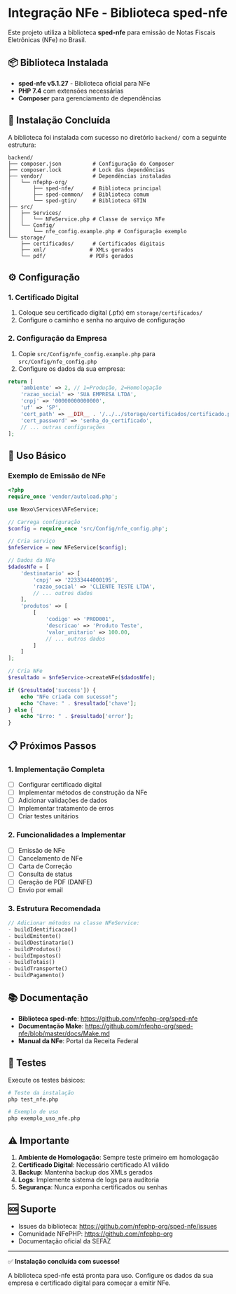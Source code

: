 # Integração NFe - Biblioteca sped-nfe

Este projeto utiliza a biblioteca **sped-nfe** para emissão de Notas Fiscais Eletrônicas (NFe) no Brasil.

## 📦 Biblioteca Instalada

- **sped-nfe v5.1.27** - Biblioteca oficial para NFe
- **PHP 7.4** com extensões necessárias
- **Composer** para gerenciamento de dependências

## 🚀 Instalação Concluída

A biblioteca foi instalada com sucesso no diretório `backend/` com a seguinte estrutura:

```
backend/
├── composer.json          # Configuração do Composer
├── composer.lock          # Lock das dependências
├── vendor/                # Dependências instaladas
│   └── nfephp-org/
│       ├── sped-nfe/      # Biblioteca principal
│       ├── sped-common/   # Biblioteca comum
│       └── sped-gtin/     # Biblioteca GTIN
├── src/
│   ├── Services/
│   │   └── NFeService.php # Classe de serviço NFe
│   └── Config/
│       └── nfe_config.example.php # Configuração exemplo
└── storage/
    ├── certificados/      # Certificados digitais
    ├── xml/              # XMLs gerados
    └── pdf/              # PDFs gerados
```

## ⚙️ Configuração

### 1. Certificado Digital

1. Coloque seu certificado digital (.pfx) em `storage/certificados/`
2. Configure o caminho e senha no arquivo de configuração

### 2. Configuração da Empresa

1. Copie `src/Config/nfe_config.example.php` para `src/Config/nfe_config.php`
2. Configure os dados da sua empresa:

```php
return [
    'ambiente' => 2, // 1=Produção, 2=Homologação
    'razao_social' => 'SUA EMPRESA LTDA',
    'cnpj' => '00000000000000',
    'uf' => 'SP',
    'cert_path' => __DIR__ . '/../../storage/certificados/certificado.pfx',
    'cert_password' => 'senha_do_certificado',
    // ... outras configurações
];
```

## 🔧 Uso Básico

### Exemplo de Emissão de NFe

```php
<?php
require_once 'vendor/autoload.php';

use Nexo\Services\NFeService;

// Carrega configuração
$config = require_once 'src/Config/nfe_config.php';

// Cria serviço
$nfeService = new NFeService($config);

// Dados da NFe
$dadosNfe = [
    'destinatario' => [
        'cnpj' => '22333444000195',
        'razao_social' => 'CLIENTE TESTE LTDA',
        // ... outros dados
    ],
    'produtos' => [
        [
            'codigo' => 'PROD001',
            'descricao' => 'Produto Teste',
            'valor_unitario' => 100.00,
            // ... outros dados
        ]
    ]
];

// Cria NFe
$resultado = $nfeService->createNFe($dadosNfe);

if ($resultado['success']) {
    echo "NFe criada com sucesso!";
    echo "Chave: " . $resultado['chave'];
} else {
    echo "Erro: " . $resultado['error'];
}
```

## 📋 Próximos Passos

### 1. Implementação Completa

- [ ] Configurar certificado digital
- [ ] Implementar métodos de construção da NFe
- [ ] Adicionar validações de dados
- [ ] Implementar tratamento de erros
- [ ] Criar testes unitários

### 2. Funcionalidades a Implementar

- [ ] Emissão de NFe
- [ ] Cancelamento de NFe
- [ ] Carta de Correção
- [ ] Consulta de status
- [ ] Geração de PDF (DANFE)
- [ ] Envio por email

### 3. Estrutura Recomendada

```php
// Adicionar métodos na classe NFeService:
- buildIdentificacao()
- buildEmitente()
- buildDestinatario()
- buildProdutos()
- buildImpostos()
- buildTotais()
- buildTransporte()
- buildPagamento()
```

## 📚 Documentação

- **Biblioteca sped-nfe**: https://github.com/nfephp-org/sped-nfe
- **Documentação Make**: https://github.com/nfephp-org/sped-nfe/blob/master/docs/Make.md
- **Manual da NFe**: Portal da Receita Federal

## 🧪 Testes

Execute os testes básicos:

```bash
# Teste da instalação
php test_nfe.php

# Exemplo de uso
php exemplo_uso_nfe.php
```

## ⚠️ Importante

1. **Ambiente de Homologação**: Sempre teste primeiro em homologação
2. **Certificado Digital**: Necessário certificado A1 válido
3. **Backup**: Mantenha backup dos XMLs gerados
4. **Logs**: Implemente sistema de logs para auditoria
5. **Segurança**: Nunca exponha certificados ou senhas

## 🆘 Suporte

- Issues da biblioteca: https://github.com/nfephp-org/sped-nfe/issues
- Comunidade NFePHP: https://github.com/nfephp-org
- Documentação oficial da SEFAZ

---

✅ **Instalação concluída com sucesso!**

A biblioteca sped-nfe está pronta para uso. Configure os dados da sua empresa e certificado digital para começar a emitir NFe.
